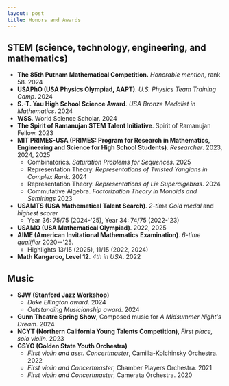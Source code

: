 ```yaml
---
layout: post
title: Honors and Awards
---
```


## STEM (science, technology, engineering, and mathematics)

- **The 85th Putnam Mathematical Competition.** *Honorable mention*, rank 58. 2024
- **USAPhO (USA Physics Olympiad, AAPT)**. *U.S. Physics Team Training Camp*. 2024
- **S.-T. Yau High School Science Award**. *USA Bronze Medalist in Mathematics*. 2024
- **WSS**. World Science Scholar. 2024
- **The Spirit of Ramanujan STEM Talent Initiative**. Spirit of Ramanujan Fellow. 2023
- **MIT PRIMES-USA (PRIMES: Program for Research in Mathematics, Engineering and Science for High School Students)**. *Researcher*. 2023, 2024, 2025
  - Combinatorics. *Saturation Problems for Sequences*. 2025
  - Representation Theory. *Representations of Twisted Yangians in Complex Rank*. 2024
  - Representation Theory. *Representations of Lie Superalgebras*. 2024
  - Commutative Algebra. *Factorization Theory in Monoids and Semirings* 2023  
- **USAMTS (USA Mathematical Talent Search)**. *2-time Gold medal* and *highest scorer*
  - Year 36: 75/75 (2024-'25), Year 34: 74/75 (2022-'23)
- **USAMO (USA Mathematical Olympiad)**. 2022, 2025
- **AIME (American Invitational Mathematics Examination)**. _6-time qualifier_ 2020--'25.
  - Highlights 13/15 (2025), 11/15 (2022, 2024)
- **Math Kangaroo, Level 12**. *4th in USA*. 2022


## Music

- **SJW (Stanford Jazz Workshop)**
  - *Duke Ellington award*. 2024
  - *Outstanding Musicianship award*. 2024
- **Gunn Theatre Spring Show**, Composed music for *A Midsummer Night's Dream*. 2024
- **NCYT (Northern California Young Talents Competition)**, *First place, solo violin*. 2023
- **GSYO (Golden State Youth Orchestra)**
  - *First violin and asst. Concertmaster*, Camilla-Kolchinsky Orchestra. 2022
  - *First violin and Concertmaster*, Chamber Players Orchestra. 2021
  - *First violin and Concertmaster*, Camerata Orchestra. 2020
